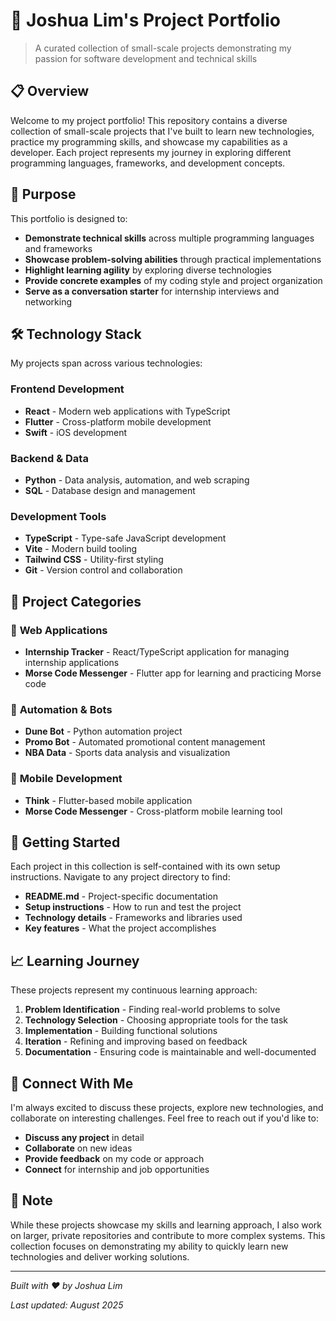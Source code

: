 # 🚀 Joshua Lim's Project Portfolio

> A curated collection of small-scale projects demonstrating my passion for software development and technical skills

## 📋 Overview

Welcome to my project portfolio! This repository contains a diverse collection of small-scale projects that I've built to learn new technologies, practice my programming skills, and showcase my capabilities as a developer. Each project represents my journey in exploring different programming languages, frameworks, and development concepts.

## 🎯 Purpose

This portfolio is designed to:
- **Demonstrate technical skills** across multiple programming languages and frameworks
- **Showcase problem-solving abilities** through practical implementations
- **Highlight learning agility** by exploring diverse technologies
- **Provide concrete examples** of my coding style and project organization
- **Serve as a conversation starter** for internship interviews and networking

## 🛠️ Technology Stack

My projects span across various technologies:

### **Frontend Development**
- **React** - Modern web applications with TypeScript
- **Flutter** - Cross-platform mobile development
- **Swift** - iOS development

### **Backend & Data**
- **Python** - Data analysis, automation, and web scraping
- **SQL** - Database design and management

### **Development Tools**
- **TypeScript** - Type-safe JavaScript development
- **Vite** - Modern build tooling
- **Tailwind CSS** - Utility-first styling
- **Git** - Version control and collaboration

## 📁 Project Categories

### 🎨 **Web Applications**
- **Internship Tracker** - React/TypeScript application for managing internship applications
- **Morse Code Messenger** - Flutter app for learning and practicing Morse code

### 🤖 **Automation & Bots**
- **Dune Bot** - Python automation project
- **Promo Bot** - Automated promotional content management
- **NBA Data** - Sports data analysis and visualization

### 📱 **Mobile Development**
- **Think** - Flutter-based mobile application
- **Morse Code Messenger** - Cross-platform mobile learning tool

## 🚀 Getting Started

Each project in this collection is self-contained with its own setup instructions. Navigate to any project directory to find:

- **README.md** - Project-specific documentation
- **Setup instructions** - How to run and test the project
- **Technology details** - Frameworks and libraries used
- **Key features** - What the project accomplishes

## 📈 Learning Journey

These projects represent my continuous learning approach:

1. **Problem Identification** - Finding real-world problems to solve
2. **Technology Selection** - Choosing appropriate tools for the task
3. **Implementation** - Building functional solutions
4. **Iteration** - Refining and improving based on feedback
5. **Documentation** - Ensuring code is maintainable and well-documented

## 🤝 Connect With Me

I'm always excited to discuss these projects, explore new technologies, and collaborate on interesting challenges. Feel free to reach out if you'd like to:

- **Discuss any project** in detail
- **Collaborate** on new ideas
- **Provide feedback** on my code or approach
- **Connect** for internship and job opportunities

## 📝 Note

While these projects showcase my skills and learning approach, I also work on larger, private repositories and contribute to more complex systems. This collection focuses on demonstrating my ability to quickly learn new technologies and deliver working solutions.

---

*Built with ❤️ by Joshua Lim*

*Last updated: August 2025*